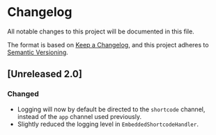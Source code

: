 # Changelog

All notable changes to this project will be documented in this file.

The format is based on [Keep a Changelog](https://keepachangelog.com/en/1.0.0/),
and this project adheres to [Semantic Versioning](https://semver.org/spec/v2.0.0.html).

## [Unreleased 2.0]

### Changed

- Logging will now by default be directed to the `shortcode` channel,
  instead of the `app` channel used previously.
- Slightly reduced the logging level in `EmbeddedShortcodeHandler`.
